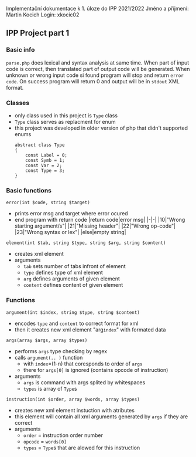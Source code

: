 Implementační dokumentace k 1. úloze do IPP 2021/2022
Jméno a příjmení: Martin Kocich
Login: xkocic02

## IPP Project part 1
### Basic info
`parse.php` does lexical and syntax analysis at same time. When part of input code is correct, then translated part of output code will be generated. When unknown or wrong input code si found program will stop and return `error code`.
On success program will return 0 and output will be in `stdout` XML format.

### Classes
- only class used in this project is `Type` class
- `Type` class serves as replacment for enum
- this project was developed in older version of php that didn't supported enums
    ```
    abstract class Type
    {
        const Label = 0;
        const Symb = 1;
        const Var = 2;
        const Type = 3;
    }
    ```

### Basic functions

`error(int $code, string $target)`
- prints error msg and target where error ocured
- end program with return code
    |return code|error msg|
    |-|-|
    |10|"Wrong starting argument/s"|
    |21|"Missing header"|
    |22|"Wrong op-code"|
    |23|"Wrong syntax or lex"|
    |else|empty string|

`element(int $tab, string $type, string $arg, string $content)`
- creates xml element
- arguments
  - `tab` sets number of tabs infront of element
  - `type` defines type of xml element
  - `arg` defines arguments of given element
  - `content` defines content of given element

### Functions
`argument(int $index, string $type, string $content)`
- encodes `type` and `content` to correct format for xml
- then it creates new xml element "arg`index`" with formated data

`args(array $args, array $types)`
- performs `args` type checking by regex
- calls `argument(.. )` function
  - with `index`=(1-n) that coresponds to order of `args`
  - there for `args[0]` is ignored (contains opcode of instruction)
- arguments
  - `args` is command with args splited by whitespaces
  - `types` is array of `Type`s

`instruction(int $order, array $words, array $types)`
- creates new xml element instuction with atributes
- this element will contain all xml arguments generated by `args` if they are correct
- arguments
  - `order` = instruction order number
  - `opcode` = `words[0]`
  - `types` = `Type`s that are alowed for this instruction